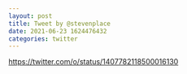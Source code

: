 ```yaml
--- 
layout: post 
title: Tweet by @stevenplace 
date: 2021-06-23 1624476432 
categories: twitter 
--- 
```

https://twitter.com/o/status/1407782118500016130